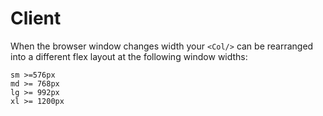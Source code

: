 # Client

When the browser window changes width your `<Col/>` can be
rearranged into a different flex layout at the following
window widths:

```
sm >=576px
md >= 768px
lg >= 992px
xl >= 1200px
```
